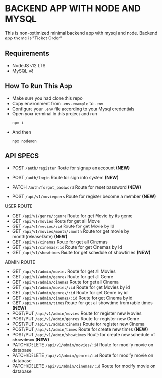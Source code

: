 # BACKEND APP WITH NODE AND MYSQL

This is non-optimized minimal backend app with mysql and node. Backend app theme is "Ticket Order"

## Requirements

- NodeJS v12 LTS
- MySQL v8

## How To Run This App

- Make sure you had clone this repo
- Copy environment from `.env.example` to `.env`
- Configure your `.env` file according to your Mysql credentials
- Open your terminal in this project and run
  ```
  npm i
  ```
- And then
  ```
  npx nodemon
  ```

## API SPECS

- POST `/auth/register` Route for signup an account **(NEW)**
- POST `/auth/login` Route for sign into system **(NEW)**
- PATCH `/auth/forgot_password` Route for reset password **(NEW)**

- POST `/api/v1/moviegoers` Route for register become a member **(NEW)**

USER ROUTE

- GET `/api/v1/genre/:genre` Route for get Movie by its genre
- GET `/api/v1/movies` Route for get all Movie
- GET `/api/v1/movies/:id` Route for get Movie by Id
- GET `/api/v1/movies/month/:month` Route for get movie by month(releaseDate) **(NEW)**
- GET `/api/v1/cinemas` Route for get all Cinemas
- GET `/api/v1/cinemas/:id` Route for get Cinemas by Id
- GET `/api/v1/showtimes` Route for get schedule of showtimes **(NEW)**

ADMIN ROUTE

- GET `/api/v1/admin/movies` Route for get all Movies
- GET `/api/v1/admin/genres` Route for get all Genre
- GET `/api/v1/admin/cinemas` Route for get all Cinema
- GET `/api/v1/admin/movies/:id` Route for get Movies by id
- GET `/api/v1/admin/genres/:id` Route for get Genre by id
- GET `/api/v1/admin/cinemas/:id` Route for get Cinema by id
- GET `/api/v1/admin/times` Route for get all showtime from table times **(NEW)**
- POST/PUT `/api/v1/admin/movies` Route for register new Movies
- POST/PUT `/api/v1/admin/genres` Route for register new Genre
- POST/PUT `/api/v1/admin/cinemas` Route for register new Cinema
- POST/PUT `/api/v1/admin/times` Route for create new times **(NEW)**
- POST/PUT `/api/v1/admin/showtimes` Route for create new schedule of showtimes **(NEW)**
- PATCH/DELETE `/api/v1/admin/movies/:id` Route for modify movie on database
- PATCH/DELETE `/api/v1/admin/genres/:id` Route for modify movie on database
- PATCH/DELETE `/api/v1/admin/cinemas/:id` Route for modify movie on database
